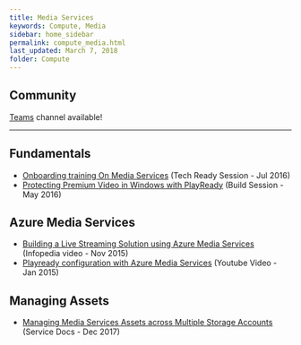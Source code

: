 ```yaml
---
title: Media Services
keywords: Compute, Media
sidebar: home_sidebar
permalink: compute_media.html
last_updated: March 7, 2018
folder: Compute
---
```


## Community
[Teams](https://teams.microsoft.com/l/channel/19%3a6f437db7337444d8bfbf2c7852c1f87a%40thread.skype/Compute%2520-%2520Media%2520Services?groupId=dff0a70d-6316-4124-ae5a-e9d06f63ec34&tenantId=72f988bf-86f1-41af-91ab-2d7cd011db47) channel available!

<!-- Add in any communities worth following: blogs, twitter, etc. -->
---
<!-- Here, add in any links to useful resources. The structure is not fixed, it can be grouped by scenario, by tech, or set up as a learning path -->

## Fundamentals
- [Onboarding training On Media Services](https://techreadytv.com/TR23/session?sCode=TR23DEVTT202) (Tech Ready Session - Jul 2016)
- [Protecting Premium Video in Windows with PlayReady](https://microsoft.sharepoint.com/sites/academy/media/AEVD-3-106224) (Build Session - May 2016)

## Azure Media Services
- [Building a Live Streaming Solution using Azure Media Services](https://microsoft.sharepoint.com/sites/academy/media/AEVD-3-101123) (Infopedia video - Nov 2015)
- [Playready configuration with Azure Media Services](https://www.youtube.com/watch?v=k6WWfZxE42w) (Youtube Video - Jan 2015)

## Managing Assets
- [Managing Media Services Assets across Multiple Storage Accounts](https://docs.microsoft.com/en-us/azure/media-services/meda-services-managing-multiple-storage-accounts) (Service Docs - Dec 2017)